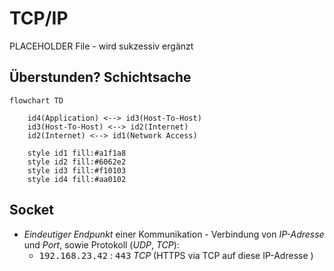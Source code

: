 # TCP/IP

PLACEHOLDER File - wird sukzessiv ergänzt

## Überstunden? Schichtsache
```mermaid
flowchart TD
    
    id4(Application) <--> id3(Host-To-Host)
    id3(Host-To-Host) <--> id2(Internet)
    id2(Internet) <--> id1(Network Access)
    
    style id1 fill:#a1f1a8
    style id2 fill:#6062e2
    style id3 fill:#f10103
    style id4 fill:#aa0102

```







## <a name="socket">Socket</a>

- <em>Eindeutiger Endpunkt</em> einer Kommunikation -  Verbindung von <var>IP-Adresse</var> und <var>Port</var>, sowie Protokoll (<var>UDP</var>, <var>TCP</var>):
    - <kbd>192.168.23.42</kbd> : <kbd>443</kbd> <var>TCP</var> (HTTPS via TCP auf diese IP-Adresse )